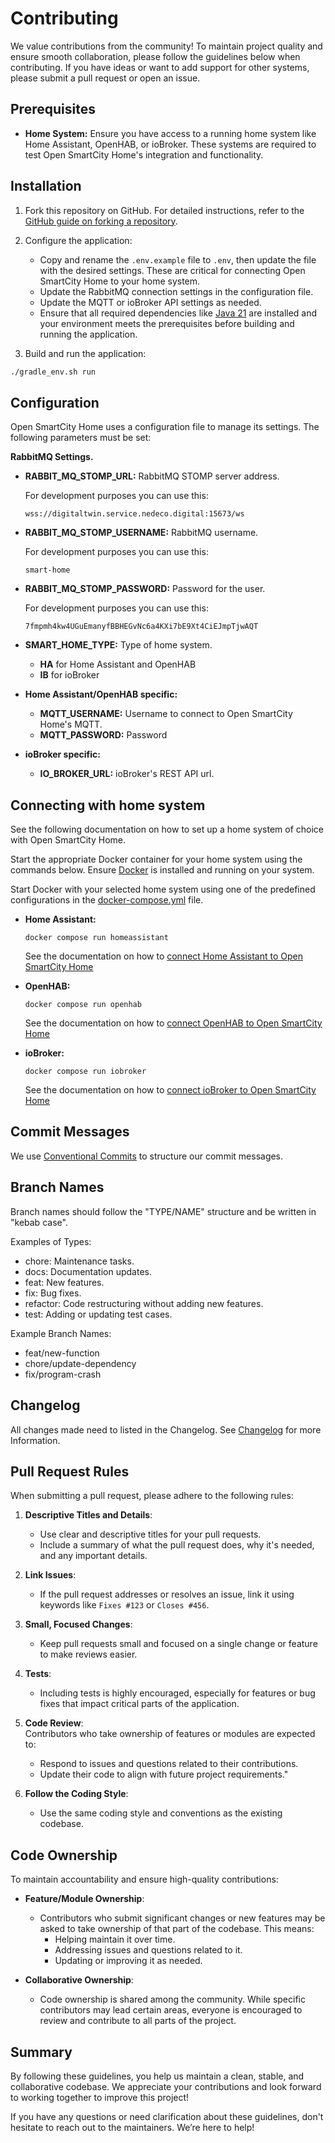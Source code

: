 # Contributing

We value contributions from the community! To maintain project quality and ensure smooth collaboration, please follow the guidelines below when contributing.
If you have ideas or want to add support for other systems, please submit a pull request or open an issue.

## Prerequisites
- **Home System:** Ensure you have access to a running home system like Home Assistant, OpenHAB, or ioBroker. These systems are required to test Open SmartCity Home's integration and functionality.

## Installation
1. Fork this repository on GitHub. For detailed instructions, refer to the [GitHub guide on forking a repository](https://docs.github.com/en/pull-requests/collaborating-with-pull-requests/working-with-forks/fork-a-repo).

2. Configure the application:
    - Copy and rename the `.env.example` file to `.env`, then update the file with the desired settings. These are critical for connecting Open SmartCity Home to your home system.
    - Update the RabbitMQ connection settings in the configuration file.
    - Update the MQTT or ioBroker API settings as needed.
    - Ensure that all required dependencies like [Java 21](https://www.oracle.com/de/java/technologies/downloads/#java21) are installed and your environment meets the prerequisites before building and running the application.

3. Build and run the application:
```bash
./gradle_env.sh run
```


## Configuration
Open SmartCity Home uses a configuration file to manage its settings. The following parameters must be set:

**RabbitMQ Settings.**

- **RABBIT_MQ_STOMP_URL:** RabbitMQ STOMP server address.
    
    For development purposes you can use this:
    ```
    wss://digitaltwin.service.nedeco.digital:15673/ws
    ```

- **RABBIT_MQ_STOMP_USERNAME:** RabbitMQ username.
    
    For development purposes you can use this:
    ```
    smart-home
    ```

- **RABBIT_MQ_STOMP_PASSWORD:** Password for the user.
    
    For development purposes you can use this:
    ```
    7fmpmh4kw4UGuEmanyfBBHEGvNc6a4KXi7bE9Xt4CiEJmpTjwAQT
    ```

- **SMART_HOME_TYPE:** Type of home system.
    - **HA** for Home Assistant and OpenHAB
    - **IB** for ioBroker
- **Home Assistant/OpenHAB specific:**
  - **MQTT_USERNAME:** Username to connect to Open SmartCity Home's MQTT.
  - **MQTT_PASSWORD:** Password
- **ioBroker specific:**
  - **IO_BROKER_URL:** ioBroker's REST API url.


## Connecting with home system

See the following documentation on how to set up a home system of choice with Open SmartCity Home.

Start the appropriate Docker container for your home system using the commands below. Ensure [Docker](https://docs.docker.com/get-started/introduction/) is installed and running on your system.

Start Docker with your selected home system using one of the predefined configurations in the [docker-compose.yml](/docker-compose.yml) file.

- **Home Assistant:** 
    ```
    docker compose run homeassistant
    ```
    See the documentation on how to [connect Home Assistant to Open SmartCity Home](/documentation/homesystem/HOMEASSISTANT.md)

- **OpenHAB:** 
    ```
    docker compose run openhab
    ```
    See the documentation on how to [connect OpenHAB to Open SmartCity Home](/documentation/homesystem/OPENHAB.md)

- **ioBroker:** 
    ```
    docker compose run iobroker
    ```
    See the documentation on how to [connect ioBroker to Open SmartCity Home](/documentation/homesystem/IOBROKER.md)

## Commit Messages
We use [Conventional Commits](https://www.conventionalcommits.org/en/v1.0.0/) to structure our commit messages.

## Branch Names
Branch names should follow the "TYPE/NAME" structure and be written in "kebab case".

Examples of Types:
- chore: Maintenance tasks.
- docs: Documentation updates.
- feat: New features.
- fix: Bug fixes.
- refactor: Code restructuring without adding new features.
- test: Adding or updating test cases.

Example Branch Names:
- feat/new-function
- chore/update-dependency
- fix/program-crash

## Changelog
All changes made need to listed in the Changelog. See [Changelog](/CHANGELOG.md) for more Information.

## Pull Request Rules  

When submitting a pull request, please adhere to the following rules:  

1. **Descriptive Titles and Details**:  
   - Use clear and descriptive titles for your pull requests.  
   - Include a summary of what the pull request does, why it's needed, and any important details.  

2. **Link Issues**:  
   - If the pull request addresses or resolves an issue, link it using keywords like `Fixes #123` or `Closes #456`.  

3. **Small, Focused Changes**:  
   - Keep pull requests small and focused on a single change or feature to make reviews easier.  

4. **Tests**:  
   - Including tests is highly encouraged, especially for features or bug fixes that impact critical parts of the application.

5. **Code Review**:  
   Contributors who take ownership of features or modules are expected to:
    - Respond to issues and questions related to their contributions.
    - Update their code to align with future project requirements." 

6. **Follow the Coding Style**:  
   - Use the same coding style and conventions as the existing codebase.  

## Code Ownership  

To maintain accountability and ensure high-quality contributions:  

- **Feature/Module Ownership**:  
   - Contributors who submit significant changes or new features may be asked to take ownership of that part of the codebase. This means:  
     - Helping maintain it over time.  
     - Addressing issues and questions related to it.  
     - Updating or improving it as needed.  

- **Collaborative Ownership**:  
   - Code ownership is shared among the community. While specific contributors may lead certain areas, everyone is encouraged to review and contribute to all parts of the project.  

## Summary  

By following these guidelines, you help us maintain a clean, stable, and collaborative codebase. We appreciate your contributions and look forward to working together to improve this project!

If you have any questions or need clarification about these guidelines, don't hesitate to reach out to the maintainers. We’re here to help!
